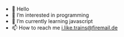 - 👋 Hello
- 👀 I’m interested in programming
- 🌱 I’m currently learning javascript
- 📫 How to reach me i.like.trains@firemail.de

<!---
i-like-trains-de/i-like-trains-de is a ✨ special ✨ repository because its `README.md` (this file) appears on your GitHub profile.
You can click the Preview link to take a look at your changes.
--->
